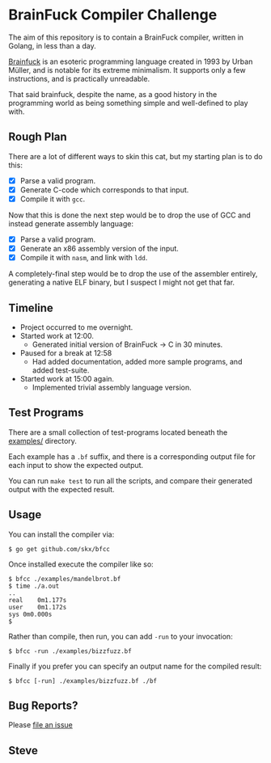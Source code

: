 # BrainFuck Compiler Challenge

The aim of this repository is to contain a BrainFuck compiler, written in Golang, in less than a day.

[Brainfuck](https://en.wikipedia.org/wiki/Brainfuck) is an esoteric programming language created in 1993 by Urban Müller, and is notable for its extreme minimalism.  It supports only a few instructions, and is practically unreadable.

That said brainfuck, despite the name, as a good history in the programming world as being something simple and well-defined to play with.



## Rough Plan

There are a lot of different ways to skin this cat, but my starting plan is to do this:

* [x] Parse a valid program.
* [x] Generate C-code which corresponds to that input.
* [x] Compile it with `gcc`.

Now that this is done the next step would be to drop the use of GCC and instead generate assembly language:

* [x] Parse a valid program.
* [x] Generate an x86 assembly version of the input.
* [x] Compile it with `nasm`, and link with `ldd`.

A completely-final step would be to drop the use of the assembler entirely, generating a native ELF binary, but I suspect I might not get that far.



## Timeline

* Project occurred to me overnight.
* Started work at 12:00.
  * Generated initial version of BrainFuck -> C in 30 minutes.
* Paused for a break at 12:58
  * Had added documentation, added more sample programs, and added test-suite.
* Started work at 15:00 again.
  * Implemented trivial assembly language version.


## Test Programs

There are a small collection of test-programs located beneath the [examples/](examples/) directory.

Each example has a `.bf` suffix, and there is a corresponding output file for each input to show the expected output.

You can run `make test` to run all the scripts, and compare their generated output with the expected result.


## Usage

You can install the compiler via:

    $ go get github.com/skx/bfcc

Once installed execute the compiler like so:

    $ bfcc ./examples/mandelbrot.bf
    $ time ./a.out
    ..
    real	0m1.177s
    user	0m1.172s
    sys	0m0.000s
    $

Rather than compile, then run, you can add `-run` to your invocation:

    $ bfcc -run ./examples/bizzfuzz.bf

Finally if you prefer you can specify an output name for the compiled result:

    $ bfcc [-run] ./examples/bizzfuzz.bf ./bf


## Bug Reports?

Please [file an issue](https://github.com/skx/bfcc/issues)


Steve
--
